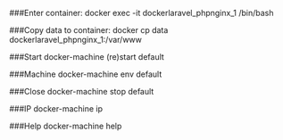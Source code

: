 
###Enter container:
docker exec -it dockerlaravel_phpnginx_1 /bin/bash

###Copy data to container:
docker cp data dockerlaravel_phpnginx_1:/var/www

###Start
docker-machine (re)start default

###Machine
docker-machine env default

###Close
docker-machine stop default

###IP
docker-machine ip

###Help
docker-machine help

